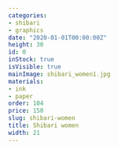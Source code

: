 ```yaml
---
categories:
- shibari
- graphics
date: "2020-01-01T00:00:00Z"
height: 30
id: 0
inStock: true
isVisible: true
mainImage: shibari_women1.jpg
materials:
- ink
- paper
order: 104
price: 150
slug: shibari-women
title: Shibari women
width: 21
---
```


